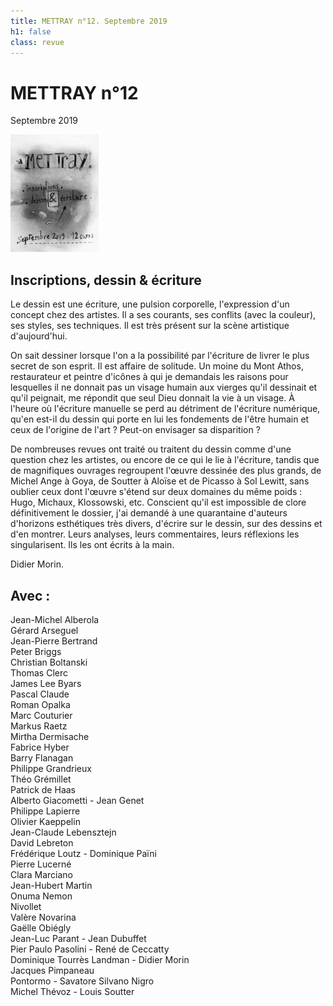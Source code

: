 ```yaml
---
title: METTRAY n°12. Septembre 2019
h1: false
class: revue
---
```


# METTRAY n°12

<span class="date">Septembre 2019</span>

<img class="right" src="/files/mettray-s2-12.jpg" alt="METTRAY n°12. Septembre 2019.">

## Inscriptions, dessin & écriture

Le dessin est une écriture, une pulsion corporelle, l'expression d'un concept chez des artistes. Il a ses courants, ses conflits (avec la couleur), ses styles, ses techniques. Il est très présent sur la scène artistique d'aujourd'hui.

On sait dessiner lorsque l'on a la possibilité par l'écriture de livrer le plus secret de son esprit. Il est affaire de solitude. Un moine du Mont Athos, restaurateur et peintre d'icônes à qui je demandais les raisons pour lesquelles il ne donnait pas un visage humain aux vierges qu'il dessinait et qu'il peignait, me répondit que seul Dieu donnait la vie à un visage. À l'heure où l'écriture manuelle se perd au détriment de l'écriture numérique, qu'en est-il du dessin qui porte en lui les fondements de l'être humain et ceux de l'origine de l'art ? Peut-on envisager sa disparition ?

De nombreuses revues ont traité ou traitent du dessin comme d'une question chez les artistes, ou encore de ce qui le lie à l'écriture, tandis que de magnifiques ouvrages regroupent l'œuvre dessinée des plus grands, de Michel Ange à Goya, de Soutter à Aloïse et de Picasso à Sol Lewitt, sans oublier ceux dont l'œuvre s'étend sur deux domaines du même poids : Hugo, Michaux, Klossowski, etc. Conscient qu'il est impossible de clore définitivement le dossier, j'ai demandé à une quarantaine d'auteurs d'horizons esthétiques très divers, d'écrire sur le dessin, sur des dessins et d'en montrer. Leurs analyses, leurs commentaires, leurs réflexions les singularisent. Ils les ont écrits à la main.

Didier Morin.

## Avec :

Jean-Michel Alberola  
Gérard Arseguel  
Jean-Pierre Bertrand  
Peter Briggs  
Christian Boltanski  
Thomas Clerc  
James Lee Byars  
Pascal Claude  
Roman Opalka  
Marc Couturier  
Markus Raetz  
Mirtha Dermisache  
Fabrice Hyber  
Barry Flanagan  
Philippe Grandrieux  
Théo Grémillet  
Patrick de Haas  
Alberto Giacometti - Jean Genet  
Philippe Lapierre  
Olivier Kaeppelin  
Jean-Claude Lebensztejn  
David Lebreton  
Frédérique Loutz - Dominique Païni  
Pierre Lucerné  
Clara Marciano  
Jean-Hubert Martin  
Onuma Nemon  
Nivollet  
Valère Novarina  
Gaëlle Obiégly  
Jean-Luc Parant - Jean Dubuffet  
Pier Paulo Pasolini - René de Ceccatty  
Dominique Tourrès Landman - Didier Morin  
Jacques Pimpaneau  
Pontormo - Savatore Silvano Nigro  
Michel Thévoz - Louis Soutter
